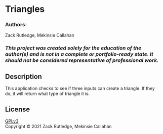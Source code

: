 # Triangles

### Authors:
Zack Rutledge, Mekinsie Callahan

### _This project was created solely for the education of the author(s) and is not in a complete or portfolio-ready state. It should not be considered representative of professional work._

## Description

This application checks to see if three inputs can create a triangle. If they do, it will return what type of triangle it is.  

## License
[GPLv3](https://choosealicense.com/licenses/gpl-3.0/)\
Copyright &copy; 2021 Zack Rutledge, Mekinsie Callahan
